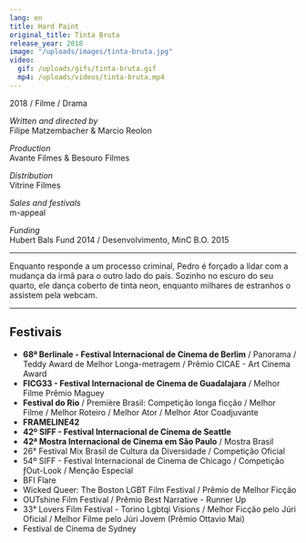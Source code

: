 ```yaml
---
lang: en
title: Hard Paint
original_title: Tinta Bruta
release_year: 2018
image: "/uploads/images/tinta-bruta.jpg"
video:
  gif: /uploads/gifs/tinta-bruta.gif
  mp4: /uploads/videos/tinta-bruta.mp4
---
```


2018 / Filme / Drama

_Written and directed by_  
Filipe Matzembacher & Marcio Reolon

_Production_  
Avante Filmes & Besouro Filmes

_Distribution_  
Vitrine Filmes

_Sales and festivals_  
m-appeal

_Funding_  
Hubert Bals Fund 2014 / Desenvolvimento, MinC B.O. 2015

***

Enquanto responde a um processo criminal, Pedro é forçado a lidar com a mudança da irmã para o outro lado do país. Sozinho no escuro do seu quarto, ele dança coberto de tinta neon, enquanto milhares de estranhos o assistem pela webcam.

***

## Festivais

- **68ª Berlinale - Festival Internacional de Cinema de Berlim** / Panorama / Teddy Award de Melhor Longa-metragem / Prêmio CICAE - Art Cinema Award
- **FICG33 - Festival Internacional de Cinema de Guadalajara** / Melhor Filme Prêmio Maguey
- **Festival do Rio** / Première Brasil: Competição longa ficção / Melhor Filme / Melhor Roteiro / Melhor Ator / Melhor Ator Coadjuvante
- **FRAMELINE42**
- **42º SIFF - Festival Internacional de Cinema de Seattle**
- **42ª Mostra Internacional de Cinema em São Paulo** / Mostra Brasil
- 26° Festival Mix Brasil de Cultura da Diversidade / Competição Oficial
- 54º SIFF - Festival Internacional de Cinema de Chicago / Competição ƒOut-Look / Menção Especial
- BFI Flare
- Wicked Queer: The Boston LGBT Film Festival / Prêmio de Melhor Ficção
- OUTshine Film Festival / Prêmio Best Narrative - Runner Up
- 33° Lovers Film Festival - Torino Lgbtqi Visions / Melhor Ficção pelo Júri Oficial / Melhor Filme pelo Júri Jovem (Prêmio Ottavio Mai)
- Festival de Cinema de Sydney
